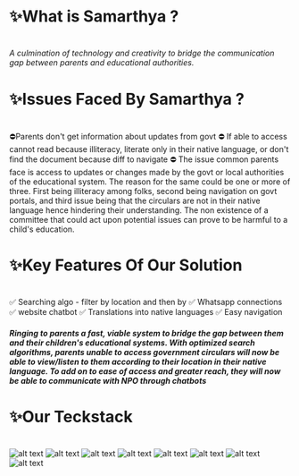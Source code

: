 # ✨What is Samarthya ?
#
#
*A culmination of technology and creativity to bridge the communication gap between parents and educational authorities.*
#
# ✨Issues Faced By Samarthya ?
#
#
⛔Parents don't get information about updates from govt
⛔ If able to access cannot read because illiteracy, literate only in their native language, or don't find the document because diff to navigate
⛔ The issue common parents face is access to updates or changes made by the govt or local authorities of the educational system. The reason for the same could be one or more of three. First being illiteracy among folks, second being navigation on govt portals, and third issue being that the circulars are not in their native language hence hindering their understanding. The non existence of a committee that could act upon potential issues can prove to be harmful to a child's education. 
#
# ✨Key Features Of Our Solution
#
#
✅ Searching algo - filter by location and then by 
✅ Whatsapp connections
✅ website chatbot
✅ Translations into native languages
✅ Easy navigation

#####  *Ringing to parents a fast, viable system to bridge the gap between them and their children's educational systems. With optimized search algorithms, parents unable to access government circulars will now be able to view/listen to them according to their location in their native language. To add on to ease of access and greater reach, they will now be able to communicate with NPO through chatbots*
#
#
# ✨Our Teckstack 
#
#
![alt text](https://img.shields.io/badge/html5-%23E34F26.svg?style=for-the-badge&logo=html5&logoColor=white)  ![alt text](https://img.shields.io/badge/css3-%231572B6.svg?style=for-the-badge&logo=css3&logoColor=white)  ![alt text](https://img.shields.io/badge/javascript-%23323330.svg?style=for-the-badge&logo=javascript&logoColor=%23F7DF1E)  ![alt text](https://img.shields.io/badge/bootstrap-%23563D7C.svg?style=for-the-badge&logo=bootstrap&logoColor=white)  ![alt text](https://img.shields.io/badge/python-%2314354C.svg?style=for-the-badge&logo=python&logoColor=white)  ![alt text](https://img.shields.io/badge/php-%23777BB4.svg?style=for-the-badge&logo=php&logoColor=white) ![alt text](https://img.shields.io/badge/firebase-%23039BE5.svg?style=for-the-badge&logo=firebase) ![alt text](https://img.shields.io/badge/mysql-%2300f.svg?style=for-the-badge&logo=mysql&logoColor=white)

